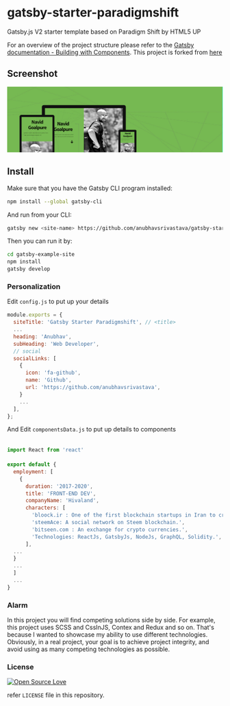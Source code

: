 # gatsby-starter-paradigmshift

Gatsby.js V2 starter template based on Paradigm Shift by HTML5 UP

For an overview of the project structure please refer to the [Gatsby documentation - Building with Components](https://www.gatsbyjs.org/docs/building-with-components/).
This project is forked from [here](https://github.com/anubhavsrivastava/gatsby-starter-paradigmshift.git)


## Screenshot

![Screenshot](./src/assets/img/screenshot.jpg)

## Install

Make sure that you have the Gatsby CLI program installed:

```sh
npm install --global gatsby-cli
```

And run from your CLI:

```sh
gatsby new <site-name> https://github.com/anubhavsrivastava/gatsby-starter-paradigmshift
```

Then you can run it by:

```sh
cd gatsby-example-site
npm install
gatsby develop
```

### Personalization

Edit `config.js` to put up your details

```javascript
module.exports = {
  siteTitle: 'Gatsby Starter Paradigmshift', // <title>
  ...
  heading: 'Anubhav',
  subHeading: 'Web Developer',
  // social
  socialLinks: [
    {
      icon: 'fa-github',
      name: 'Github',
      url: 'https://github.com/anubhavsrivastava',
    }
    ...
  ],
};

```

And Edit `componentsData.js` to put up details to components

```javascript

import React from 'react'

export default {
  employment: [
    {
      duration: '2017-2020',
      title: 'FRONT-END DEV',
      companyName: 'Hivaland',
      characters: [
        'bloock.ir : One of the first blockchain startups in Iran to create a platform for renting books on the ethereum blockchain.',
        'steemAce: A social network on Steem blockchain.',
        'bitseen.com : An exchange for crypto currencies.',
        'Technologies: ReactJs, GatsbyJs, NodeJs, GraphQL, Solidity.',
      ],
  ...
  }
  ...
  ]
  ...
}
```
### Alarm
In this project you will find competing solutions side by side. For example, this project uses SCSS and CssInJS, Contex and Redux and so on.
That's because I wanted to showcase my ability to use different technologies. Obviously, in a real project, your goal is to achieve project integrity, and avoid using as many competing technologies as possible.
### License

[![Open Source Love](https://badges.frapsoft.com/os/mit/mit.svg?v=102)](LICENSE)

refer `LICENSE` file in this repository.
